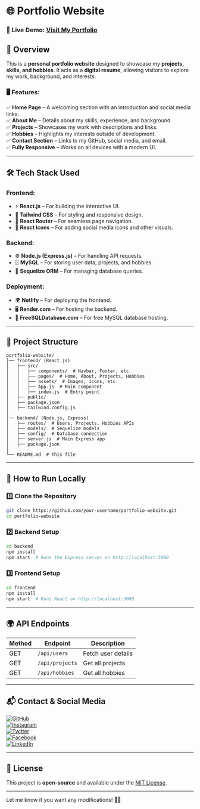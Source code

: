 # **🌐 Portfolio Website**  

### 🚀 **Live Demo:** [Visit My Portfolio](https://aditya5-singh-portfolio.netlify.app/)  

## **📌 Overview**  
This is a **personal portfolio website** designed to showcase my **projects, skills, and hobbies**. It acts as a **digital resume**, allowing visitors to explore my work, background, and interests.  

### **🖥️ Features:**  
✅ **Home Page** – A welcoming section with an introduction and social media links.  
✅ **About Me** – Details about my skills, experience, and background.  
✅ **Projects** – Showcases my work with descriptions and links.  
✅ **Hobbies** – Highlights my interests outside of development.  
✅ **Contact Section** – Links to my GitHub, social media, and email.  
✅ **Fully Responsive** – Works on all devices with a modern UI.  

---

## **🛠 Tech Stack Used**  

### **Frontend:**  
- ⚡ **React.js** – For building the interactive UI.  
- 🎨 **Tailwind CSS** – For styling and responsive design.  
- 🚀 **React Router** – For seamless page navigation.  
- 🔗 **React Icons** – For adding social media icons and other visuals.  

### **Backend:**  
- ⚙️ **Node.js (Express.js)** – For handling API requests.  
- 🗄 **MySQL** – For storing user data, projects, and hobbies.  
- 🔄 **Sequelize ORM** – For managing database queries.  

### **Deployment:**  
- 🌍 **Netlify** – For deploying the frontend.  
- 🖥 **Render.com** – For hosting the backend.  
- 💾 **FreeSQLDatabase.com** – For free MySQL database hosting.  

---

## **📂 Project Structure**  

```
portfolio-website/
│── frontend/ (React.js)
│   ├── src/
│   │   ├── components/  # Navbar, Footer, etc.
│   │   ├── pages/  # Home, About, Projects, Hobbies
│   │   ├── assets/  # Images, icons, etc.
│   │   ├── App.js  # Main component
│   │   ├── index.js  # Entry point
│   ├── public/
│   ├── package.json
│   ├── tailwind.config.js
│
│── backend/ (Node.js, Express)
│   ├── routes/  # Users, Projects, Hobbies APIs
│   ├── models/  # Sequelize models
│   ├── config/  # Database connection
│   ├── server.js  # Main Express app
│   ├── package.json
│
└── README.md  # This file
```

---

## **📖 How to Run Locally**  

### **1️⃣ Clone the Repository**  
```bash
git clone https://github.com/your-username/portfolio-website.git
cd portfolio-website
```

### **2️⃣ Backend Setup**  
```bash
cd backend
npm install
npm start  # Runs the Express server on http://localhost:5000
```

### **3️⃣ Frontend Setup**  
```bash
cd frontend
npm install
npm start  # Runs React on http://localhost:3000
```

---

## **🌍 API Endpoints**  

| Method | Endpoint          | Description |
|--------|------------------|-------------|
| GET    | `/api/users`     | Fetch user details |
| GET    | `/api/projects`  | Get all projects |
| GET    | `/api/hobbies`   | Get all hobbies |

---

## **📬 Contact & Social Media**  

[![GitHub](https://img.shields.io/badge/GitHub-000?style=for-the-badge&logo=github)](https://github.com/singhaditya55)  
[![Instagram](https://img.shields.io/badge/Instagram-E4405F?style=for-the-badge&logo=instagram&logoColor=white)](https://www.instagram.com/singhaditya5)  
[![Twitter](https://img.shields.io/badge/Twitter-1DA1F2?style=for-the-badge&logo=twitter&logoColor=white)](https://twitter.com/singhadityaC)  
[![Facebook](https://img.shields.io/badge/Facebook-1877F2?style=for-the-badge&logo=facebook&logoColor=white)](https://www.facebook.com/singhaditya5555/)  
[![LinkedIn](https://img.shields.io/badge/LinkedIn-0A66C2?style=for-the-badge&logo=linkedin&logoColor=white)](https://www.linkedin.com/in/aditya-singh-a6a7a1196/)  

---

## **📜 License**  
This project is **open-source** and available under the [MIT License](LICENSE).  

---

Let me know if you want any modifications! 🚀🔥
